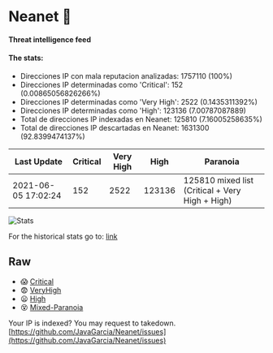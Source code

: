 # Neanet :hocho:
#### Threat intelligence feed
#### The stats:

- Direcciones IP con mala reputacion analizadas: 1757110 (100%)
- Direcciones IP determinadas como 'Critical':  152 (0.00865056826266%)
- Direcciones IP determinadas como 'Very High':  2522 (0.1435311392%)
- Direcciones IP determinadas como 'High':  123136 (7.00787087889)
- Total de direcciones IP indexadas en Neanet:  125810 (7.16005258635%)
- Total de direcciones IP descartadas en Neanet:  1631300 (92.8399474137%)

| Last Update | Critical | Very High | High | Paranoia |
| --- | --- | --- | --- | --- |
| 2021-06-05 17:02:24 | 152 | 2522 | 123136 | 125810 mixed list (Critical + Very High + High)|

![Stats](https://docs.google.com/spreadsheets/d/e/2PACX-1vSnaNMIXVabIpDJjufMlzH7poXnshF3mgd8Is1g9ytUEzVsP5my4Trn8f-xkoLLQ38xpL3HtmUexLo6/pubchart?oid=501124687&format=image)

For the historical stats go to: [link](/stats.csv)
## Raw
- :scream: [Critical](https://raw.githubusercontent.com/JavaGarcia/Neanet/master/blacklists/neanet_critical.txt)
- :fearful: [VeryHigh](https://raw.githubusercontent.com/JavaGarcia/Neanet/master/blacklists/neanet_veryHigh.txtt)
- :frowning: [High](https://raw.githubusercontent.com/JavaGarcia/Neanet/master/blacklists/neanet_high.txt)
- :dizzy_face: [Mixed-Paranoia](https://raw.githubusercontent.com/JavaGarcia/Neanet/master/blacklists/neanet_all.txt)


Your IP is indexed? You may request to takedown. [https://github.com/JavaGarcia/Neanet/issues](https://github.com/JavaGarcia/Neanet/issues)






























































































































































































































































































































































































































































































































































































































































































































































































































































































































































































































































































































































































































































































































































































































































































































































































































































































































































































































































































































































































































































































































































































































































































































































































































































































































































































































































































































































































































































































































































































































































































































































































































































































































































































































































































































































































































































































































































































































































































































































































































































































































































































































































































































































































































































































































































































































































































































































































































































































































































































































































































































































































































































































































































































































































































































































































































































































































































































































































































































































































































































































































































































































































































































































































































































































































































































































































































































































































































































































































































































































